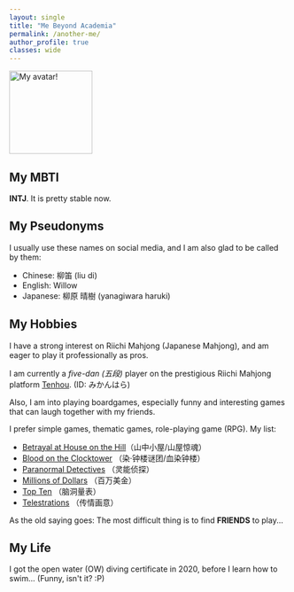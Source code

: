 ```yaml
---
layout: single
title: "Me Beyond Academia"
permalink: /another-me/
author_profile: true
classes: wide
---
```


<img src='/images/android-chrome-512x512.png.jpg' width='150' height='150' title='My avatar!' >

## My MBTI

**INTJ**. It is pretty stable now. 

## My Pseudonyms

I usually use these names on social media, and I am also glad to be called by them:
- Chinese: 柳笛 (liu di)
- English: Willow
- Japanese: 柳原 晴樹 (yanagiwara haruki)

## My Hobbies

I have a strong interest on Riichi Mahjong (Japanese Mahjong), and am eager to play it professionally as pros. 

I am currently a *five-dan (五段)* player on the prestigious Riichi Mahjong platform [Tenhou](https://tenhou.net/). (ID: みかんはら)


Also, I am into playing boardgames, especially funny and interesting games that can laugh together with my friends. 

I prefer simple games, thematic games, role-playing game (RPG). My list:

- [Betrayal at House on the Hill](https://boardgamegeek.com/boardgame/10547/betrayal-at-house-on-the-hill)（山中小屋/山屋惊魂）
- [Blood on the Clocktower](https://boardgamegeek.com/boardgame/240980/blood-on-the-clocktower) （染·钟楼谜团/血染钟楼）
- [Paranormal Detectives](https://boardgamegeek.com/boardgame/280136/paranormal-detectives) （灵能侦探）
- [Millions of Dollars](https://boardgamegeek.com/boardgame/193213/millions-of-dollars) （百万美金）
- [Top Ten](https://boardgamegeek.com/boardgame/300905/top-ten) （脑洞量表）
- [Telestrations](https://boardgamegeek.com/boardgame/46213/telestrations) （传情画意）

As the old saying goes: The most difficult thing is to find **FRIENDS** to play...

## My Life

I got the open water (OW) diving certificate in 2020, before I learn how to swim... (Funny, isn't it? :P)